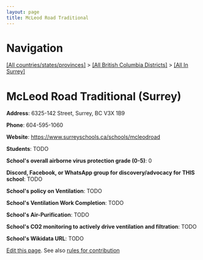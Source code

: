 ```yaml
---
layout: page
title: McLeod Road Traditional
---
```

# Navigation

[[All countries/states/provinces]](../../..) > [[All British Columbia Districts]](../..) > [[All In Surrey]](..)

# McLeod Road Traditional (Surrey)

**Address**: 6325-142 Street, Surrey, BC V3X 1B9

**Phone**: 604-595-1060

**Website**: <https://www.surreyschools.ca/schools/mcleodroad>

**Students**: TODO

**School's overall airborne virus protection grade (0-5)**: 0

**Discord, Facebook, or WhatsApp group for discovery/advocacy for THIS school**: TODO

**School's policy on Ventilation**: TODO

**School's Ventilation Work Completion**: TODO

**School's Air-Purification**: TODO

**School's CO2 monitoring to actively drive ventilation and filtration**: TODO

**School's Wikidata URL**: TODO


[Edit this page](https://github.com/ventilate-schools/BC/edit/main/./Surrey/McLeod_Road_Traditional.md). See also [rules for contribution](../../../contribution-rules/)